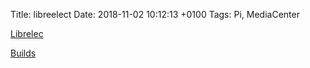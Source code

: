 Title:  libreelect
Date:   2018-11-02 10:12:13 +0100
Tags: Pi, MediaCenter


[Librelec](https://libreelec.tv/)


[Builds](https://forum.libreelec.tv/thread/6716-wolfson-cirrus-logic-audio-card-is-now-supported-in-official-libreelec-builds/)
